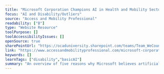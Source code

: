 ```yaml
---
title: "Microsoft Corporation Champions AI in Health and Mobility Sector"
focus: "AI and Disability/Outliers"
source: "Access and Mobility Professional"
readability: ["B"]
type: "Website Resource"
toolPurpose: []
toolAccessibilityIssues: []
openSource: true
sharePointUrl: "https://ocaduniversity.sharepoint.com/teams/Team_WeCount/Shared%20Documents/Resources%20and%20Tools/Literature%20(curated)/Microsoft%20Corporation%20champions%20AI%20in%20health%20.pdf"
link: "https://www.accessandmobilityprofessional.com/microsoft-corporation-champions-ai-in-health-and-mobility-sector/"
keywords: []
learnTags: ["disability","basicAI"]
summary: "An overview of five reasons why Microsoft believes artificial intelligence needs to be embraced, with a special focus on health and the disability community. "
---
```


